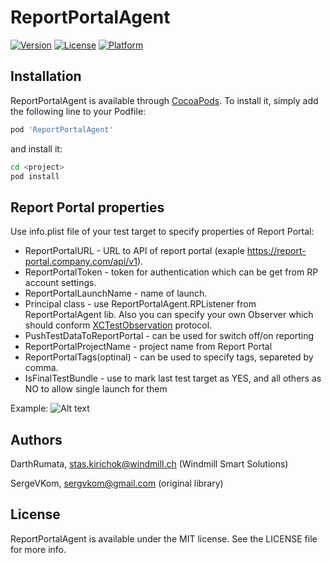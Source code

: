 # ReportPortalAgent


[![Version](https://img.shields.io/cocoapods/v/ReportPortalAgent.svg?style=flat)](http://cocoapods.org/pods/ReportPortalAgent)
[![License](https://img.shields.io/cocoapods/l/ReportPortalAgent.svg?style=flat)](http://cocoapods.org/pods/ReportPortalAgent)
[![Platform](https://img.shields.io/cocoapods/p/ReportPortalAgent.svg?style=flat)](http://cocoapods.org/pods/ReportPortalAgent)

## Installation

ReportPortalAgent is available through [CocoaPods](http://cocoapods.org). To install
it, simply add the following line to your Podfile:

```ruby
pod 'ReportPortalAgent'
```
and install it:
```bash
cd <project>
pod install
```

## Report Portal properties

Use info.plist file of your test target to specify properties of Report Portal:

* ReportPortalURL - URL to API of report portal (exaple https://report-portal.company.com/api/v1).
* ReportPortalToken - token for authentication which can be get from RP account settings.
* ReportPortalLaunchName - name of launch.
* Principal class - use ReportPortalAgent.RPListener from ReportPortalAgent lib. Also you can specify your own Observer which should conform [XCTestObservation](https://developer.apple.com/documentation/xctest/xctestobservation) protocol.
* PushTestDataToReportPortal - can be used for switch off/on reporting
* ReportPortalProjectName - project name from Report Portal
* ReportPortalTags(optinal) - can be used to specify tags, separeted by comma.
* IsFinalTestBundle - use to mark last test target as YES, and all others as NO to allow single launch for them

Example:
![Alt text](https://github.com/Windmill-Smart-Solutions/ReportPortalAgent/blob/master/Screen%20Shot.png)

## Authors

DarthRumata, stas.kirichok@windmill.ch (Windmill Smart Solutions)

SergeVKom, sergvkom@gmail.com (original library)

## License

ReportPortalAgent is available under the MIT license. See the LICENSE file for more info.
